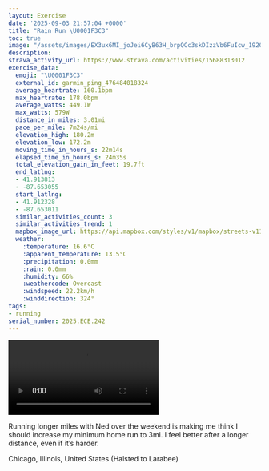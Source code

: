 ```yaml
---
layout: Exercise
date: '2025-09-03 21:57:04 +0000'
title: "Rain Run \U0001F3C3"
toc: true
image: "/assets/images/EX3ux6MI_joJei6CyB63H_brpQCc3skDIzzVb6FuIcw_1920x1080.jpg.jpeg"
description:
strava_activity_url: https://www.strava.com/activities/15688313012
exercise_data:
  emoji: "\U0001F3C3"
  external_id: garmin_ping_476484018324
  average_heartrate: 160.1bpm
  max_heartrate: 178.0bpm
  average_watts: 449.1W
  max_watts: 579W
  distance_in_miles: 3.01mi
  pace_per_mile: 7m24s/mi
  elevation_high: 180.2m
  elevation_low: 172.2m
  moving_time_in_hours_s: 22m14s
  elapsed_time_in_hours_s: 24m35s
  total_elevation_gain_in_feet: 19.7ft
  end_latlng:
  - 41.913813
  - -87.653055
  start_latlng:
  - 41.912328
  - -87.653011
  similar_activities_count: 3
  similar_activities_trend: 1
  mapbox_image_url: https://api.mapbox.com/styles/v1/mapbox/streets-v11/static/path-5+787af2-1.0(wgy~Fhl~uOEmBBaAKkCCwDGcABg%40Ec%40DwE%3F%5BIyA%40cCBq%40AUBkEAiDEUOECCu%40%3Fi%40DGCCw%40CKC_%40%40c%40ImA%3F_%40Gm%40%3F%5BDQKkA%3FSDuC%3FaBBsAKw%40Aq%40Is%40Ak%40%3F_BA%7BAEa%40BgAGeA%40aAFe%40%40WM%7BDDcCAi%40%40kAIa%40ViBCmAEa%40Qk%40EAUBe%40AK%40g%40T%5BTOFw%40%40m%40LUBy%40%60%40M%40C%3FKSKAU%40QSK%3FWPOPq%40f%40_BU%5DAWPWVe%40JSJILEXIJe%40%40SCMGa%40a%40CGBMFKRGXO%60%40k%40HBVTJD%60%40MZBRABAFMDOP%5DnAi%40PMB%5BKs%40Cs%40HcACg%40RKPGl%40%40NHD%40f%40M%5EED%40HFb%40xCJTLPDJBbCBDPJFJDf%40%5E%7C%40RrAz%40%7CDDDNHLAX%40LAv%40%3FDJB%60%40A%60%40D%5CFxBAp%40%40XEzBNnF%40p%40Eb%40JjBK%7C%40BZLp%40DhAAjBDx%40Ap%40%40%7CCHpBAdA%40tA%40FJ%40vA%3FDDBVEbCF%60ABfAC%5EBrBAxDFbDArAD%60%40%40jBA%60%40%3Fz%40%40%5ECtALtAIh%40Bd%40%3FpA),pin-s-s+e5b22e(-87.65141,41.91372),pin-s-f+89ae00(-87.65109000000002,41.91387)/auto/800x800?access_token=pk.eyJ1Ijoiam9zaGJlY2ttYW4iLCJhIjoiY205eWR2aDd1MWZ6djJrbXc4a3M0bWZleiJ9.XiG9OWkNcZk2QzjJbxLB4A
  weather:
    :temperature: 16.6°C
    :apparent_temperature: 13.5°C
    :precipitation: 0.0mm
    :rain: 0.0mm
    :humidity: 66%
    :weathercode: Overcast
    :windspeed: 22.2km/h
    :winddirection: 324°
tags:
- running
serial_number: 2025.ECE.242
---
```

<video controls src="/assets/videos/EX3ux6MI_joJei6CyB63H_brpQCc3skDIzzVb6FuIcw.mp4"></video>

Running longer miles with Ned over the weekend is making me think I should increase my minimum home run to 3mi. I feel better after a longer distance, even if it’s harder.

Chicago, Illinois, United States (Halsted to Larabee)
